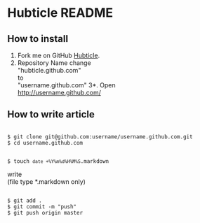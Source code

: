 # Hubticle README

## How to install
1. Fork me on GitHub <a href="https://github.com/hubticle/hubticle.github.com/fork_select">Hubticle</a>.  
2. Repository Name change  
    "hubticle.github.com"  
    to  
    "username.github.com" 
3*. Open  
    http://username.github.com/  

## How to write article
<code>
$ git clone git@github.com:username/username.github.com.git
$ cd username.github.com

$ touch `date +%Y%m%d%H%M%S`.markdown
</code>
  
write  
(file type *.markdown only)  

<code>
$ git add .  
$ git commit -m "push"  
$ git push origin master  
</code>
